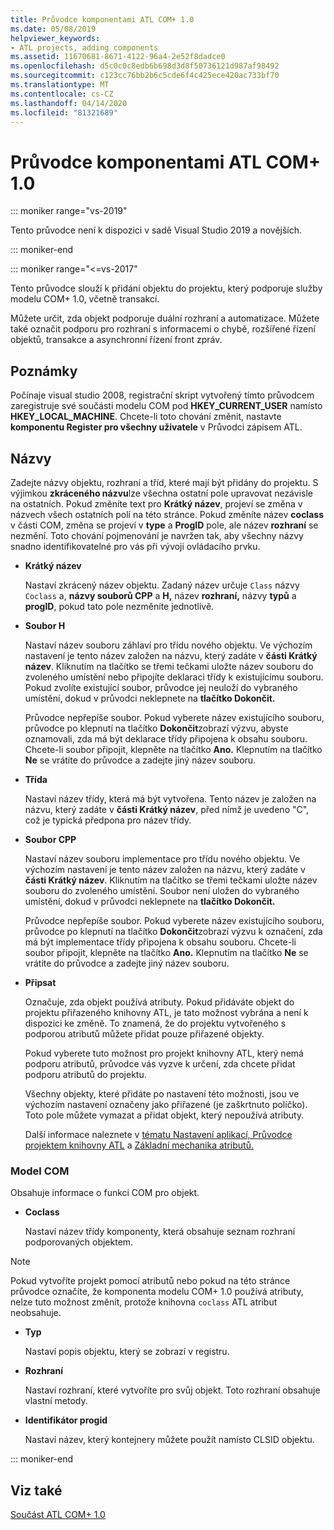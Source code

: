 ```yaml
---
title: Průvodce komponentami ATL COM+ 1.0
ms.date: 05/08/2019
helpviewer_keywords:
- ATL projects, adding components
ms.assetid: 11670681-8671-4122-96a4-2e52f8dadce0
ms.openlocfilehash: d5c0c0c8edb6b698d3d8f50736121d987af98492
ms.sourcegitcommit: c123cc76bb2b6c5cde6f4c425ece420ac733bf70
ms.translationtype: MT
ms.contentlocale: cs-CZ
ms.lasthandoff: 04/14/2020
ms.locfileid: "81321689"
---
```

# <a name="atl-com-10-component-wizard"></a>Průvodce komponentami ATL COM+ 1.0

::: moniker range="vs-2019"

Tento průvodce není k dispozici v sadě Visual Studio 2019 a novějších.

::: moniker-end

::: moniker range="<=vs-2017"

Tento průvodce slouží k přidání objektu do projektu, který podporuje služby modelu COM+ 1.0, včetně transakcí.

Můžete určit, zda objekt podporuje duální rozhraní a automatizace. Můžete také označit podporu pro rozhraní s informacemi o chybě, rozšířené řízení objektů, transakce a asynchronní řízení front zpráv.

## <a name="remarks"></a>Poznámky

Počínaje visual studio 2008, registrační skript vytvořený tímto průvodcem zaregistruje své součásti modelu COM pod **HKEY_CURRENT_USER** namísto **HKEY_LOCAL_MACHINE**. Chcete-li toto chování změnit, nastavte **komponentu Register pro všechny uživatele** v Průvodci zápisem ATL.

## <a name="names"></a>Názvy

Zadejte názvy objektu, rozhraní a tříd, které mají být přidány do projektu. S výjimkou **zkráceného názvu**lze všechna ostatní pole upravovat nezávisle na ostatních. Pokud změníte text pro **Krátký název**, projeví se změna v názvech všech ostatních polí na této stránce. Pokud změníte název **coclass** v části COM, změna se projeví v **type** a **ProgID** pole, ale název **rozhraní** se nezmění. Toto chování pojmenování je navržen tak, aby všechny názvy snadno identifikovatelné pro vás při vývoji ovládacího prvku.

- **Krátký název**

   Nastaví zkrácený název objektu. Zadaný název určuje `Class` názvy `Coclass` a, **názvy souborů CPP** a **H,** název **rozhraní,** názvy **typů** a **progID**, pokud tato pole nezměníte jednotlivě.

- **Soubor H**

   Nastaví název souboru záhlaví pro třídu nového objektu. Ve výchozím nastavení je tento název založen na názvu, který zadáte v **části Krátký název**. Kliknutím na tlačítko se třemi tečkami uložte název souboru do zvoleného umístění nebo připojíte deklaraci třídy k existujícímu souboru. Pokud zvolíte existující soubor, průvodce jej neuloží do vybraného umístění, dokud v průvodci neklepnete na **tlačítko Dokončit.**

   Průvodce nepřepíše soubor. Pokud vyberete název existujícího souboru, průvodce po klepnutí na tlačítko **Dokončit**zobrazí výzvu, abyste oznamovali, zda má být deklarace třídy připojena k obsahu souboru. Chcete-li soubor připojit, klepněte na tlačítko **Ano.** Klepnutím na tlačítko **Ne** se vrátíte do průvodce a zadejte jiný název souboru.

- **Třída**

   Nastaví název třídy, která má být vytvořena. Tento název je založen na názvu, který zadáte v **části Krátký název**, před nímž je uvedeno "C", což je typická předpona pro název třídy.

- **Soubor CPP**

   Nastaví název souboru implementace pro třídu nového objektu. Ve výchozím nastavení je tento název založen na názvu, který zadáte v **části Krátký název**. Kliknutím na tlačítko se třemi tečkami uložte název souboru do zvoleného umístění. Soubor není uložen do vybraného umístění, dokud v průvodci neklepnete na **tlačítko Dokončit.**

   Průvodce nepřepíše soubor. Pokud vyberete název existujícího souboru, průvodce po klepnutí na tlačítko **Dokončit**zobrazí výzvu k označení, zda má být implementace třídy připojena k obsahu souboru. Chcete-li soubor připojit, klepněte na tlačítko **Ano.** Klepnutím na tlačítko **Ne** se vrátíte do průvodce a zadejte jiný název souboru.

- **Připsat**

   Označuje, zda objekt používá atributy. Pokud přidáváte objekt do projektu přiřazeného knihovny ATL, je tato možnost vybrána a není k dispozici ke změně. To znamená, že do projektu vytvořeného s podporou atributů můžete přidat pouze přiřazené objekty.

   Pokud vyberete tuto možnost pro projekt knihovny ATL, který nemá podporu atributů, průvodce vás vyzve k určení, zda chcete přidat podporu atributů do projektu.

   Všechny objekty, které přidáte po nastavení této možnosti, jsou ve výchozím nastavení označeny jako přiřazené (je zaškrtnuto políčko). Toto pole můžete vymazat a přidat objekt, který nepoužívá atributy.

   Další informace naleznete v [tématu Nastavení aplikací, Průvodce projektem knihovny ATL](../../atl/reference/application-settings-atl-project-wizard.md) a [Základní mechanika atributů.](../../windows/basic-mechanics-of-attributes.md)

### <a name="com"></a>Model COM

Obsahuje informace o funkci COM pro objekt.

- **Coclass**

   Nastaví název třídy komponenty, která obsahuje seznam rozhraní podporovaných objektem.

> [!NOTE]
> Pokud vytvoříte projekt pomocí atributů nebo pokud na této stránce průvodce označíte, že komponenta modelu COM+ 1.0 používá atributy, nelze tuto možnost změnit, protože knihovna `coclass` ATL atribut neobsahuje.

- **Typ**

   Nastaví popis objektu, který se zobrazí v registru.

- **Rozhraní**

   Nastaví rozhraní, které vytvoříte pro svůj objekt. Toto rozhraní obsahuje vlastní metody.

- **Identifikátor progid**

   Nastaví název, který kontejnery můžete použít namísto CLSID objektu.

::: moniker-end

## <a name="see-also"></a>Viz také

[Součást ATL COM+ 1.0](../../atl/reference/adding-an-atl-com-plus-1-0-component.md)
